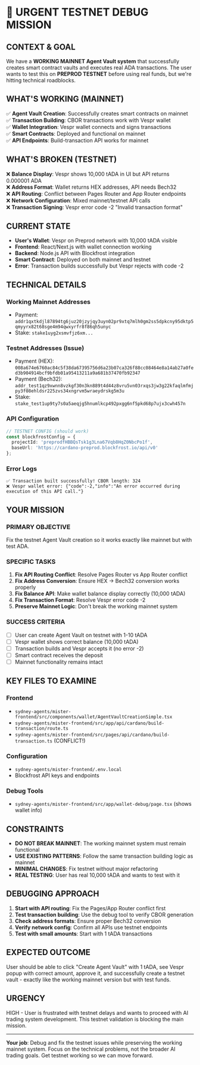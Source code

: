 # 🚨 URGENT TESTNET DEBUG MISSION

## **CONTEXT & GOAL**
We have a **WORKING MAINNET Agent Vault system** that successfully creates smart contract vaults and executes real ADA transactions. The user wants to test this on **PREPROD TESTNET** before using real funds, but we're hitting technical roadblocks.

## **WHAT'S WORKING (MAINNET)**
✅ **Agent Vault Creation**: Successfully creates smart contracts on mainnet  
✅ **Transaction Building**: CBOR transactions work with Vespr wallet  
✅ **Wallet Integration**: Vespr wallet connects and signs transactions  
✅ **Smart Contracts**: Deployed and functional on mainnet  
✅ **API Endpoints**: Build-transaction API works for mainnet  

## **WHAT'S BROKEN (TESTNET)**
❌ **Balance Display**: Vespr shows 10,000 tADA in UI but API returns 0.000001 ADA  
❌ **Address Format**: Wallet returns HEX addresses, API needs Bech32  
❌ **API Routing**: Conflict between Pages Router and App Router endpoints  
❌ **Network Configuration**: Mixed mainnet/testnet API calls  
❌ **Transaction Signing**: Vespr error code -2 "Invalid transaction format"  

## **CURRENT STATE**
- **User's Wallet**: Vespr on Preprod network with 10,000 tADA visible
- **Frontend**: React/Next.js with wallet connection working
- **Backend**: Node.js API with Blockfrost integration
- **Smart Contract**: Deployed on both mainnet and testnet
- **Error**: Transaction builds successfully but Vespr rejects with code -2

## **TECHNICAL DETAILS**

### **Working Mainnet Addresses**
- Payment: `addr1qxtkdjl87894tg6juz20jzyjqy3uyn02pr9xtq7mlh0gm2ss5dpkcny95dktp5qmyyrx82t68sge4m94qwxyrfr8f86qh5unyc`
- Stake: `stake1uyg2xsmvfjz6xm...`

### **Testnet Addresses (Issue)**
- Payment (HEX): `008a674e6760ac84c5f38da67395756d6a23b07ca326f88cc08464e8a14ab27a0fed3b904914bcf9bfdb01a95413211a9a681b37470fb92347`
- Payment (Bech32): `addr_test1qz9xwnn8vzkgf30n3kn889t4d44z8vru5vn03rxqs3jw3g22kfaqlmfmjpy3f08ehldsr225zvs34xngrvm5wraeydrskg5m3u`
- Stake: `stake_test1up9ty7s0a5aeqjg5hnumlkcp492pxgg6nf5pkd68p7ujx3cwh457n`

### **API Configuration**
```typescript
// TESTNET CONFIG (should work)
const blockfrostConfig = {
  projectId: 'preprodfHBBQsTsk1g3Lna67Vqb8HqZ0NbcPo1f',
  baseUrl: 'https://cardano-preprod.blockfrost.io/api/v0'
};
```

### **Error Logs**
```
✅ Transaction built successfully! CBOR length: 324
❌ Vespr wallet error: {"code":-2,"info":"An error occurred during execution of this API call."}
```

## **YOUR MISSION**

### **PRIMARY OBJECTIVE**
Fix the testnet Agent Vault creation so it works exactly like mainnet but with test ADA.

### **SPECIFIC TASKS**
1. **Fix API Routing Conflict**: Resolve Pages Router vs App Router conflict
2. **Fix Address Conversion**: Ensure HEX → Bech32 conversion works properly
3. **Fix Balance API**: Make wallet balance display correctly (10,000 tADA)
4. **Fix Transaction Format**: Resolve Vespr error code -2
5. **Preserve Mainnet Logic**: Don't break the working mainnet system

### **SUCCESS CRITERIA**
- [ ] User can create Agent Vault on testnet with 1-10 tADA
- [ ] Vespr wallet shows correct balance (10,000 tADA)
- [ ] Transaction builds and Vespr accepts it (no error -2)
- [ ] Smart contract receives the deposit
- [ ] Mainnet functionality remains intact

## **KEY FILES TO EXAMINE**

### **Frontend**
- `sydney-agents/mister-frontend/src/components/wallet/AgentVaultCreationSimple.tsx`
- `sydney-agents/mister-frontend/src/app/api/cardano/build-transaction/route.ts`
- `sydney-agents/mister-frontend/src/pages/api/cardano/build-transaction.ts` (CONFLICT!)

### **Configuration**
- `sydney-agents/mister-frontend/.env.local`
- Blockfrost API keys and endpoints

### **Debug Tools**
- `sydney-agents/mister-frontend/src/app/wallet-debug/page.tsx` (shows wallet info)

## **CONSTRAINTS**
- **DO NOT BREAK MAINNET**: The working mainnet system must remain functional
- **USE EXISTING PATTERNS**: Follow the same transaction building logic as mainnet
- **MINIMAL CHANGES**: Fix testnet without major refactoring
- **REAL TESTING**: User has real 10,000 tADA and wants to test with it

## **DEBUGGING APPROACH**
1. **Start with API routing**: Fix the Pages/App Router conflict first
2. **Test transaction building**: Use the debug tool to verify CBOR generation
3. **Check address formats**: Ensure proper Bech32 conversion
4. **Verify network config**: Confirm all APIs use testnet endpoints
5. **Test with small amounts**: Start with 1 tADA transactions

## **EXPECTED OUTCOME**
User should be able to click "Create Agent Vault" with 1 tADA, see Vespr popup with correct amount, approve it, and successfully create a testnet vault - exactly like the working mainnet version but with test funds.

## **URGENCY**
HIGH - User is frustrated with testnet delays and wants to proceed with AI trading system development. This testnet validation is blocking the main mission.

---

**Your job**: Debug and fix the testnet issues while preserving the working mainnet system. Focus on the technical problems, not the broader AI trading goals. Get testnet working so we can move forward.
